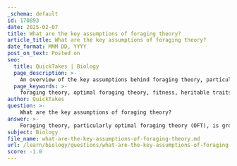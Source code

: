 ```yaml
---
_schema: default
id: 170893
date: 2025-02-07
title: What are the key assumptions of foraging theory?
article_title: What are the key assumptions of foraging theory?
date_format: MMM DD, YYYY
post_on_text: Posted on
seo:
  title: QuickTakes | Biology
  page_description: >-
    An overview of the key assumptions behind foraging theory, particularly optimal foraging theory (OFT), highlighting how it explains animal decision-making in resource acquisition.
  page_keywords: >-
    foraging theory, optimal foraging theory, fitness, heritable traits, energy maximization, exploration-exploitation trade-off, environmental influences, economic advantage, currency of foraging
author: QuickTakes
question: >-
    What are the key assumptions of foraging theory?
answer: >-
    Foraging theory, particularly optimal foraging theory (OFT), is grounded in several key assumptions that help explain how animals make decisions regarding resource acquisition. Here are the primary assumptions:\n\n1. **Fitness and Foraging Behavior**: An individual's contribution to the next generation (its fitness) is influenced by its foraging behavior. This means that the choices made during foraging directly affect survival and reproductive success.\n\n2. **Heritable Traits**: There is a heritable component to foraging behavior, suggesting that traits that enhance foraging efficiency can be passed down through generations. This allows for natural selection to favor individuals with advantageous foraging strategies.\n\n3. **Energy Maximization**: The theory assumes that energy maximization or optimization is related to fitness maximization. This means that animals are expected to adopt foraging strategies that maximize the energy gained per unit time spent foraging, which is critical for survival.\n\n4. **Trade-off Between Exploration and Exploitation**: Foraging behaviors are regulated by a trade-off between exploiting known resources and exploring for new ones. This exploration-exploitation trade-off is essential for understanding how animals balance the risks and rewards associated with foraging.\n\n5. **Environmental Influences**: While OFT primarily focuses on energy costs and returns, it acknowledges that other environmental factors, such as the presence of predators, can influence foraging decisions. Animals may alter their foraging behavior in response to these risks, which may lead to choices that deviate from what optimal foraging theory would predict.\n\n6. **Economic Advantage**: The theory posits that the most economically advantageous foraging patterns will be selected for through natural selection. This means that animals are expected to adopt strategies that maximize their energy intake relative to the time and energy expended in foraging.\n\n7. **Currency of Foraging**: When modeling foraging behavior, organisms are said to be maximizing a variable known as the "currency," which often refers to the most food obtained per unit time. This currency is a critical component in evaluating the efficiency of different foraging strategies.\n\nThese assumptions form the foundation of foraging theory and help researchers understand the complex decision-making processes animals engage in while seeking food and other resources.
subject: Biology
file_name: what-are-the-key-assumptions-of-foraging-theory.md
url: /learn/biology/questions/what-are-the-key-assumptions-of-foraging-theory
score: -1.0
---
```


&nbsp;